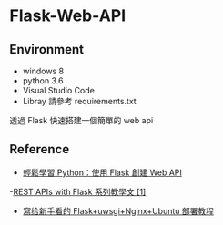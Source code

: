 # Flask-Web-API

## Environment

- windows 8
- python 3.6
- Visual Studio Code
- Libray 請參考 requirements.txt

透過 Flask 快速搭建一個簡單的 web api

## Reference

- [輕鬆學習 Python：使用 Flask 創建 Web API](https://medium.com/datainpoint/flask-web-api-quickstart-3b13d96cccc2)

-[REST APIs with Flask 系列教學文 [1]](https://medium.com/@twilightlau94/rest-apis-with-flask-%E7%B3%BB%E5%88%97%E6%95%99%E5%AD%B8%E6%96%87-1-5405216d3166)

- [寫给新手看的 Flask+uwsgi+Nginx+Ubuntu 部署教程](https://knarfeh.com/2016/06/11/%E5%86%99%E7%BB%99%E6%96%B0%E6%89%8B%E7%9C%8B%E7%9A%84Flask+uwsgi+Nginx+Ubuntu%E9%83%A8%E7%BD%B2%E6%95%99%E7%A8%8B/?fbclid=IwAR0jsMX4qDhMBpyj3H84Xfc6tIJre12179Kgc1EFlfzcnpAL2zeo7GunK_c)